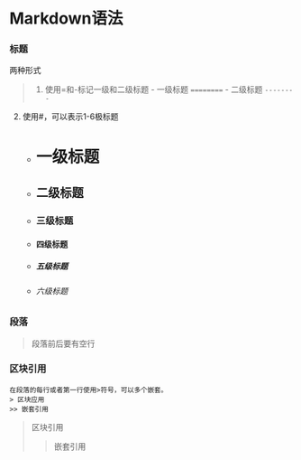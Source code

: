 # Markdown语法
### 标题
两种形式
> 1. 使用=和-标记一级和二级标题
	- 一级标题
	```========```
	- 二级标题
	```--------```
2. 使用#，可以表示1-6极标题
	- # 一级标题
	- ## 二级标题
	- ### 三级标题
	- #### 四级标题
	- ##### 五级标题
	- ###### 六级标题
### 段落
> 段落前后要有空行
### 区块引用
```
在段落的每行或者第一行使用>符号，可以多个嵌套。
> 区块应用
>> 嵌套引用
```
> 区块引用
>> 嵌套引用

